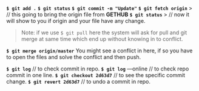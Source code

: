 
**`$ git add .`**
**`$ git status`**
**`$ git commit -m "Update"`**
**`$ git fetch origin`**  > // this going to bring the origin file from **GETHUB**
**`$ git status`**     > // now it will show to you if origin and your file have any change.

> Note: if we use `$ git pull` here the system will ask for pull and git merge at same time which end up without knowing in to conflict.


**`$ git merge origin/master`**
You might see a conflict in here,
if so you have to open the files and solve the conflict and then push.

**`$ git log`** // to check commit in repo.
**`$ git log`** —online // to check repo commit in one line.
**`$ git checkout 2d63d7`** // to see the specific commit change.
**`$ git revert 2d63d7`** // to undo a commit in repo.